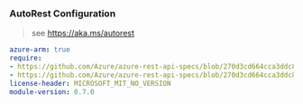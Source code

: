 ### AutoRest Configuration

> see https://aka.ms/autorest

``` yaml
azure-arm: true
require:
- https://github.com/Azure/azure-rest-api-specs/blob/270d3cd664cca3ddc8511f92d3851a715e2c61db/specification/containerregistry/resource-manager/readme.md
- https://github.com/Azure/azure-rest-api-specs/blob/270d3cd664cca3ddc8511f92d3851a715e2c61db/specification/containerregistry/resource-manager/readme.go.md
license-header: MICROSOFT_MIT_NO_VERSION
module-version: 0.7.0
```